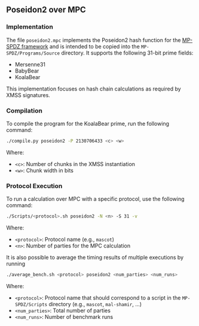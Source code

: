 ## Poseidon2 over MPC

### Implementation

The file `poseidon2.mpc` implements the Poseidon2 hash function for the [MP-SPDZ framework](https://github.com/data61/MP-SPDZ) and is intended to be copied into the `MP-SPDZ/Programs/Source` directory. It supports the following 31-bit prime fields:

- Mersenne31
- BabyBear
- KoalaBear

This implementation focuses on hash chain calculations as required by XMSS signatures.

### Compilation

To compile the program for the KoalaBear prime, run the following command:

```bash
./compile.py poseidon2 -P 2130706433 <c> <w>
```

Where:
- `<c>`: Number of chunks in the XMSS instantiation
- `<w>`: Chunk width in bits

### Protocol Execution

To run a calculation over MPC with a specific protocol, use the following command:

```bash
./Scripts/<protocol>.sh poseidon2 -N <n> -S 31 -v
```

Where:
- `<protocol>`: Protocol name (e.g., `mascot`)
- `<n>`: Number of parties for the MPC calculation

It is also possible to average the timing results of multiple executions by running

```bash
./average_bench.sh <protocol> poseidon2 <num_parties> <num_runs>
```

Where:
- `<protocol>`: Protocol name that should correspond to a script in the `MP-SPDZ/Scripts` directory (e.g., `mascot`, `mal-shamir`, ...)
- `<num_parties>`: Total number of parties
- `<num_runs>`: Number of benchmark runs


